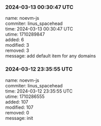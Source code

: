 ### 2024-03-13 00:30:47 UTC
name: noevm-js  
commiter: linus_spacehead  
time: 2024-03-13 00:30:47 UTC  
utime: 1710289847  
added: 6  
modified: 3  
removed: 3  
message: add default item for any domains

### 2024-03-12 23:35:55 UTC
name: noevm-js  
commiter: linus_spacehead  
time: 2024-03-12 23:35:55 UTC  
utime: 1710286555  
added: 107  
modified: 107  
removed: 0  
message: init


